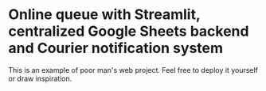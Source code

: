 # Online queue with Streamlit, centralized Google Sheets backend and Courier notification system

This is an example of poor man's web project. Feel free to deploy it yourself or draw inspiration.
